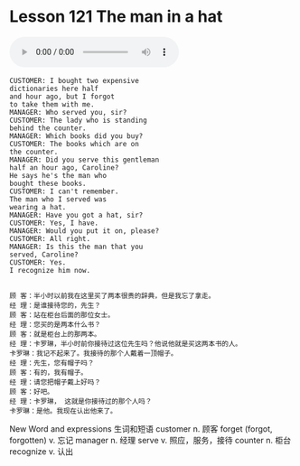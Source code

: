 # Lesson 121 The man in a hat

​<audio id="audio" controls="" loop="loop">
    <source id="mp3" src="https://online1.tingclass.net/lesson/shi0529/0000/16/121.mp3"> 
</audio>

```
CUSTOMER: I bought two expensive
dictionaries here half
and hour ago, but I forgot
to take them with me.
MANAGER: Who served you, sir?
CUSTOMER: The lady who is standing
behind the counter.
MANAGER: Which books did you buy?
CUSTOMER: The books which are on
the counter.
MANAGER: Did you serve this gentleman
half an hour ago, Caroline?
He says he's the man who
bought these books.
CUSTOMER: I can't remember.
The man who I served was
wearing a hat.
MANAGER: Have you got a hat, sir?
CUSTOMER: Yes, I have.
MANAGER: Would you put it on, please?
CUSTOMER: All right.
MANAGER: Is this the man that you
served, Caroline?
CUSTOMER: Yes.
I recognize him now.


顾 客：半小时以前我在这里买了两本很贵的辞典，但是我忘了拿走。
经 理：是谁接待您的，先生？
顾 客：站在柜台后面的那位女士。
经 理：您买的是两本什么书？
顾 客：就是柜台上的那两本。
经 理：卡罗琳，半小时前你接待过这位先生吗？他说他就是买这两本书的人。
卡罗琳：我记不起来了。我接待的那个人戴着一顶帽子。
经 理：先生，您有帽子吗？
顾 客：有的，我有帽子。
经 理：请您把帽子戴上好吗？
顾 客：好吧。
经 理：卡罗琳， 这就是你接待过的那个人吗？
卡罗琳：是他。我现在认出他来了。
```

New Word and expressions 生词和短语
customer
n. 顾客
forget (forgot, forgotten)
v. 忘记
manager
n. 经理
serve
v. 照应，服务，接待
counter
n. 柜台
recognize
v. 认出